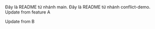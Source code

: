 
Đây là README từ nhánh main.
Đây là README từ nhánh conflict-demo.
Update from feature A

Update from B

